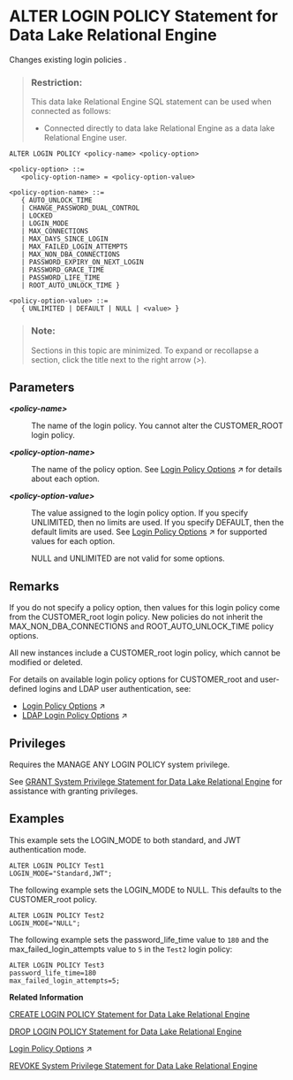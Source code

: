 <!-- loioa231c98584f21015b4c9a28d37a9c8d1 -->

# ALTER LOGIN POLICY Statement for Data Lake Relational Engine

Changes existing login policies .



> ### Restriction:  
> This data lake Relational Engine SQL statement can be used when connected as follows:
> 
> -   Connected directly to data lake Relational Engine as a data lake Relational Engine user.



```
ALTER LOGIN POLICY <policy-name> <policy-option>
```

```
<policy-option> ::=
   <policy-option-name> = <policy-option-value>
```

```
<policy-option-name> ::=
   { AUTO_UNLOCK_TIME 
   | CHANGE_PASSWORD_DUAL_CONTROL
   | LOCKED 
   | LOGIN_MODE 
   | MAX_CONNECTIONS 
   | MAX_DAYS_SINCE_LOGIN 
   | MAX_FAILED_LOGIN_ATTEMPTS 
   | MAX_NON_DBA_CONNECTIONS
   | PASSWORD_EXPIRY_ON_NEXT_LOGIN 
   | PASSWORD_GRACE_TIME 
   | PASSWORD_LIFE_TIME 
   | ROOT_AUTO_UNLOCK_TIME }
```

```
<policy-option-value> ::=
   { UNLIMITED | DEFAULT | NULL | <value> }
```



> ### Note:  
> Sections in this topic are minimized. To expand or recollapse a section, click the title next to the right arrow \(*\>*\).



<a name="loioa231c98584f21015b4c9a28d37a9c8d1__IQ_Parameters"/>

## Parameters


<dl>
<dt><b>

*<policy-name\>*

</b></dt>
<dd>

The name of the login policy. You cannot alter the CUSTOMER\_ROOT login policy.



</dd>
</dl>


<dl>
<dt><b>

*<policy-option-name\>*

</b></dt>
<dd>

The name of the policy option. See [Login Policy Options](https://help.sap.com/viewer/745778e524f74bb4af87460cca5e62c4/2023_2_QRC/en-US/a43f448484f21015924f9951e9b77e32.html "Available options for CUSTOMER_ROOT and user-defined login policies.") :arrow_upper_right: for details about each option.



</dd><dt><b>

*<policy-option-value\>*

</b></dt>
<dd>

The value assigned to the login policy option. If you specify UNLIMITED, then no limits are used. If you specify DEFAULT, then the default limits are used. See [Login Policy Options](https://help.sap.com/viewer/745778e524f74bb4af87460cca5e62c4/2023_2_QRC/en-US/a43f448484f21015924f9951e9b77e32.html "Available options for CUSTOMER_ROOT and user-defined login policies.") :arrow_upper_right: for supported values for each option.

NULL and UNLIMITED are not valid for some options.



</dd>
</dl>



<a name="loioa231c98584f21015b4c9a28d37a9c8d1__IQ_Usage"/>

## Remarks

If you do not specify a policy option, then values for this login policy come from the CUSTOMER\_root login policy. New policies do not inherit the MAX\_NON\_DBA\_CONNECTIONS and ROOT\_AUTO\_UNLOCK\_TIME policy options.

All new instances include a CUSTOMER\_root login policy, which cannot be modified or deleted.

For details on available login policy options for CUSTOMER\_root and user-defined logins and LDAP user authentication, see:

-   [Login Policy Options](https://help.sap.com/viewer/745778e524f74bb4af87460cca5e62c4/2023_2_QRC/en-US/a43f448484f21015924f9951e9b77e32.html "Available options for CUSTOMER_ROOT and user-defined login policies.") :arrow_upper_right:
-   [LDAP Login Policy Options](https://help.sap.com/viewer/745778e524f74bb4af87460cca5e62c4/2023_2_QRC/en-US/a450848584f210159c6ab461ae64c77f.html "Available login policy options for LDAP user authentication.") :arrow_upper_right:



<a name="loioa231c98584f21015b4c9a28d37a9c8d1__IQ_Permissions"/>

## Privileges

Requires the MANAGE ANY LOGIN POLICY system privilege.

See [GRANT System Privilege Statement for Data Lake Relational Engine](grant-system-privilege-statement-for-data-lake-relational-engine-a3dfcb0.md) for assistance with granting privileges.



<a name="loioa231c98584f21015b4c9a28d37a9c8d1__IQ_Examples"/>

## Examples

This example sets the LOGIN\_MODE to both standard, and JWT authentication mode.

```
ALTER LOGIN POLICY Test1
LOGIN_MODE="Standard,JWT";
```

The following example sets the LOGIN\_MODE to NULL. This defaults to the CUSTOMER\_root policy.

```
ALTER LOGIN POLICY Test2
LOGIN_MODE="NULL";
```

The following example sets the password\_life\_time value to `180` and the max\_failed\_login\_attempts value to `5` in the `Test2` login policy:

```
ALTER LOGIN POLICY Test3 
password_life_time=180
max_failed_login_attempts=5;
```

**Related Information**  


[CREATE LOGIN POLICY Statement for Data Lake Relational Engine](create-login-policy-statement-for-data-lake-relational-engine-a617f94.md "Creates a login policy in the database.")

[DROP LOGIN POLICY Statement for Data Lake Relational Engine](drop-login-policy-statement-for-data-lake-relational-engine-a61cdea.md "Removes a login policy from the database.")

[Login Policy Options](https://help.sap.com/viewer/745778e524f74bb4af87460cca5e62c4/2023_2_QRC/en-US/a43f448484f21015924f9951e9b77e32.html "Available options for CUSTOMER_ROOT and user-defined login policies.") :arrow_upper_right:

[REVOKE System Privilege Statement for Data Lake Relational Engine](revoke-system-privilege-statement-for-data-lake-relational-engine-a3eadda.md "Removes specific system privileges from specific users and the right to administer the privilege.")

